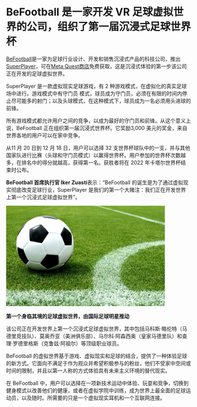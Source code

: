 # BeFootball 是一家开发 VR 足球虚拟世界的公司，组织了第一届沉浸式足球世界杯




[BeFootball](https://befootball.world/)是一家为足球行业设计、开发和销售沉浸式产品的科技公司，推出[SuperPlayer](https://www.youtube.com/watch?v=-W_n7MqK0xE)，可在[Meta Quest商店](https://www.oculus.com/experiences/quest/3764371456998997)免费获取，这是沉浸式体验的第一步该公司正在开发的足球虚拟世界。

SuperPlayer 是一款虚拟现实足球游戏，有 2 种游戏模式，在虚拟化的真实足球场中进行。游戏模式中有守门员 模式，球员成为守门员，必须在有限的时间内停止尽可能多的射门；以及头球模式，在这种模式下，球员成为一名必须用头进球的前锋。

所有游戏模式都允许用户之间的竞争，以成为最好的守门员和前锋。从这个意义上说，BeFootball 正在组织第一届沉浸式世界杯。它奖励3,000 美元的奖金，来自世界各地的用户可以在家中竞争。

从11 月 20 日到 12 月 18 日，用户可以选择 32 支世界杯球队中的一支，并与其他国家队进行比赛（头球和守门员模式）以赢得世界杯。用户参加的世界杯次数越多，在排名中的得分就越高，获得第一名。获胜者将在 2022 年卡塔尔世界杯结束时公布。

**BeFootball 首席执行官 Iker Zuasti**表示：“BeFootball 的诞生是为了通过虚拟现实彻底改变足球行业，SuperPlayer 是我们的第一个大赌注：我们正在开发世界上第一个沉浸式足球虚拟世界”。

![image-20221109113846782](53.png)



**第一个身临其境的足球虚拟世界，由国际足球明星推动**

该公司正在开发世界上第一个沉浸式足球虚拟世界，其中包括马科斯·略伦特（马德里竞技队）、莫奥乔亚（美洲俱乐部）、马尔科·阿森西奥（皇家马德里队）和查理·罗德里格斯（克鲁兹·阿祖尔）等顶级职业球员。

BeFootball 的虚拟世界基于游戏、虚拟现实和足球的结合，提供了一种体验足球的新方式。它面向不满足于作为观众并希望积极参与的粉丝，他们不受家中空间或时间的限制，并且以第一人称的方式体验具有未来主义环境的替代现实。

在 BeFootball 中，用户可以选择在一项新技术运动中体验、玩耍和竞争，切换到健身模式以改善他们的健康，或者在虚拟学院中训练，成为世界上最全面的足球运动员，以及随时。所需要的只是一个虚拟现实耳机和一个互联网连接。
